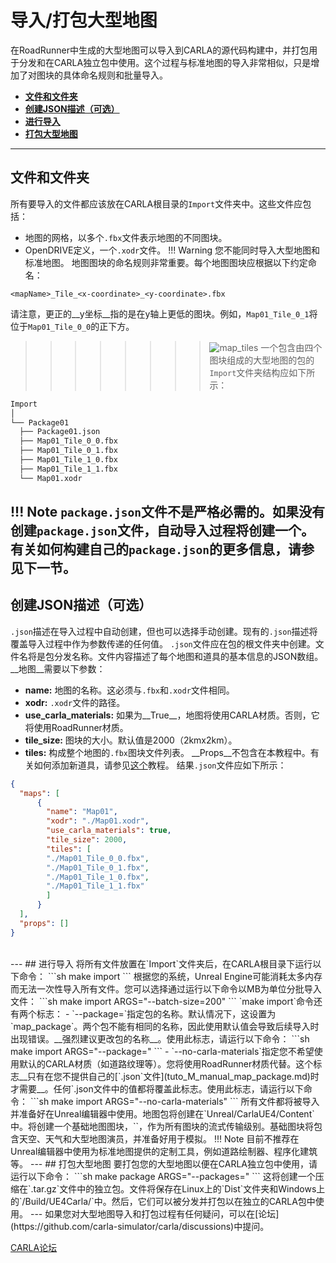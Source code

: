 # 导入/打包大型地图
在RoadRunner中生成的大型地图可以导入到CARLA的源代码构建中，并打包用于分发和在CARLA独立包中使用。这个过程与标准地图的导入非常相似，只是增加了对图块的具体命名规则和批量导入。
- [__文件和文件夹__](#files-and-folders)
- [__创建JSON描述（可选）__](#create-the-json-description-optional)
- [__进行导入__](#making-the-import)
- [__打包大型地图__](#package-a-large-map)
---
## 文件和文件夹
所有要导入的文件都应该放在CARLA根目录的`Import`文件夹中。这些文件应包括：
- 地图的网格，以多个`.fbx`文件表示地图的不同图块。
- OpenDRIVE定义，一个`.xodr`文件。
!!! Warning
    您不能同时导入大型地图和标准地图。
地图图块的命名规则非常重要。每个地图图块应根据以下约定命名：
```
<mapName>_Tile_<x-coordinate>_<y-coordinate>.fbx
```
请注意，更正的__y坐标__指的是在y轴上更低的图块。例如，`Map01_Tile_0_1`将位于`Map01_Tile_0_0`的正下方。
>>>>>>>>![map_tiles](../img/map_tiles.png)
一个包含由四个图块组成的大型地图的包的`Import`文件夹结构应如下所示：
```sh
Import
│
└── Package01
  ├── Package01.json
  ├── Map01_Tile_0_0.fbx
  ├── Map01_Tile_0_1.fbx
  ├── Map01_Tile_1_0.fbx
  ├── Map01_Tile_1_1.fbx
  └── Map01.xodr
```
!!! Note
    `package.json`文件不是严格必需的。如果没有创建`package.json`文件，自动导入过程将创建一个。有关如何构建自己的`package.json`的更多信息，请参见下一节。
---
## 创建JSON描述（可选）
`.json`描述在导入过程中自动创建，但也可以选择手动创建。现有的`.json`描述将覆盖导入过程中作为参数传递的任何值。
`.json`文件应在包的根文件夹中创建。文件名将是包分发名称。文件内容描述了每个地图和道具的基本信息的JSON数组。
__地图__需要以下参数：
- __name:__ 地图的名称。这必须与`.fbx`和`.xodr`文件相同。
- __xodr:__ `.xodr`文件的路径。
- __use_carla_materials:__ 如果为__True__，地图将使用CARLA材质。否则，它将使用RoadRunner材质。
- __tile_size:__ 图块的大小。默认值是2000（2kmx2km）。
- __tiles:__ 构成整个地图的`.fbx`图块文件列表。
__Props__不包含在本教程中。有关如何添加新道具，请参见[这个](tuto_A_add_props.md)教程。
结果`.json`文件应如下所示：
```json
{
  "maps": [
      {
        "name": "Map01",
        "xodr": "./Map01.xodr",
        "use_carla_materials": true,
        "tile_size": 2000,
        "tiles": [ 
        "./Map01_Tile_0_0.fbx",
        "./Map01_Tile_0_1.fbx",
        "./Map01_Tile_1_0.fbx",
        "./Map01_Tile_1_1.fbx"
        ]
      }
  ],
  "props": []
}
```
</details>
<br>
---
## 进行导入
将所有文件放置在`Import`文件夹后，在CARLA根目录下运行以下命令：
```sh
make import
```
根据您的系统，Unreal Engine可能消耗太多内存而无法一次性导入所有文件。您可以选择通过运行以下命令以MB为单位分批导入文件：
```sh
make import ARGS="--batch-size=200"
```
`make import`命令还有两个标志：
- `--package=<package_name>`指定包的名称。默认情况下，这设置为`map_package`。两个包不能有相同的名称，因此使用默认值会导致后续导入时出现错误。__强烈建议更改包的名称__。使用此标志，请运行以下命令：
```sh
make import  ARGS="--package=<package_name>"
```
- `--no-carla-materials`指定您不希望使用默认的CARLA材质（如道路纹理等）。您将使用RoadRunner材质代替。这个标志__只有在您不提供自己的[`.json`文件](tuto_M_manual_map_package.md)时才需要__。任何`.json文件中的值都将覆盖此标志。使用此标志，请运行以下命令：
```sh
make import ARGS="--no-carla-materials"
```
所有文件都将被导入并准备好在Unreal编辑器中使用。地图包将创建在`Unreal/CarlaUE4/Content`中。将创建一个基础地图图块，`<mapName>`，作为所有图块的流式传输级别。基础图块将包含天空、天气和大型地图演员，并准备好用于模拟。
!!! Note
    目前不推荐在Unreal编辑器中使用为标准地图提供的定制工具，例如道路绘制器、程序化建筑等。
---
## 打包大型地图
要打包您的大型地图以便在CARLA独立包中使用，请运行以下命令：
```sh
make package ARGS="--packages=<mapPackage>"
```
这将创建一个压缩在`.tar.gz`文件中的独立包。文件将保存在Linux上的`Dist`文件夹和Windows上的`/Build/UE4Carla/`中。然后，它们可以被分发并打包以在独立的CARLA包中使用。
---
如果您对大型地图导入和打包过程有任何疑问，可以在[论坛](https://github.com/carla-simulator/carla/discussions)中提问。
<div class="build-buttons">
<p>
<a href="https://github.com/carla-simulator/carla/discussions" target="_blank" class="btn btn-neutral" title="前往CARLA论坛">
CARLA论坛</a>
</p>
</div>


